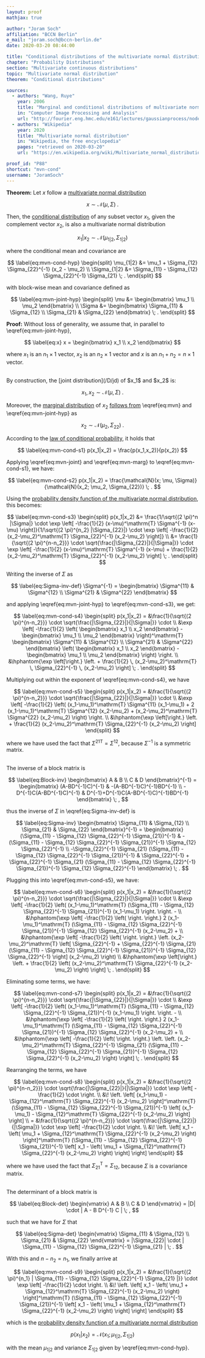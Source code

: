 ```yaml
---
layout: proof
mathjax: true

author: "Joram Soch"
affiliation: "BCCN Berlin"
e_mail: "joram.soch@bccn-berlin.de"
date: 2020-03-20 08:44:00

title: "Conditional distributions of the multivariate normal distribution"
chapter: "Probability Distributions"
section: "Multivariate continuous distributions"
topic: "Multivariate normal distribution"
theorem: "Conditional distributions"

sources:
  - authors: "Wang, Ruye"
    year: 2006
    title: "Marginal and conditional distributions of multivariate normal distribution"
    in: "Computer Image Processing and Analysis"
    url: "http://fourier.eng.hmc.edu/e161/lectures/gaussianprocess/node7.html"
  - authors: "Wikipedia"
    year: 2020
    title: "Multivariate normal distribution"
    in: "Wikipedia, the free encyclopedia"
    pages: "retrieved on 2020-03-20"
    url: "https://en.wikipedia.org/wiki/Multivariate_normal_distribution#Conditional_distributions"

proof_id: "P88"
shortcut: "mvn-cond"
username: "JoramSoch"
---
```



**Theorem:** Let $x$ follow a [multivariate normal distribution](/D/mvn)

$$ \label{eq:mvn}
x \sim \mathcal{N}(\mu, \Sigma) \; .
$$

Then, the [conditional distribution](/D/cd) of any subset vector $x_1$, given the complement vector $x_2$, is also a multivariate normal distribution

$$ \label{eq:mvn-cond}
x_1|x_2 \sim \mathcal{N}(\mu_{1|2}, \Sigma_{1|2})
$$

where the conditional mean and covariance are

$$ \label{eq:mvn-cond-hyp}
\begin{split}
\mu_{1|2} &= \mu_1 + \Sigma_{12} \Sigma_{22}^{-1} (x_2 - \mu_2) \\
\Sigma_{1|2} &= \Sigma_{11} - \Sigma_{12} \Sigma_{22}^{-1} \Sigma_{21} \; .
\end{split}
$$

with block-wise mean and covariance defined as

$$ \label{eq:mvn-joint-hyp}
\begin{split}
\mu &= \begin{bmatrix} \mu_1 \\ \mu_2 \end{bmatrix} \\
\Sigma &= \begin{bmatrix} \Sigma_{11} & \Sigma_{12} \\ \Sigma_{21} & \Sigma_{22} \end{bmatrix} \; .
\end{split}
$$


**Proof:** Without loss of generality, we assume that, in parallel to \eqref{eq:mvn-joint-hyp},

$$ \label{eq:x}
x = \begin{bmatrix} x_1 \\ x_2 \end{bmatrix}
$$

where $x_1$ is an $n_1 \times 1$ vector, $x_2$ is an $n_2 \times 1$ vector and $x$ is an $n_1 + n_2 = n \times 1$ vector.

<br>
By construction, the [joint distribution](/D/jd) of $x_1$ and $x_2$ is:

$$ \label{eq:mvn-joint}
x_1,x_2 \sim \mathcal{N}(\mu, \Sigma) \; .
$$

Moreover, the [marginal distribution](/D/md) of $x_2$ [follows from](/P/mvn-marg) \eqref{eq:mvn} and \eqref{eq:mvn-joint-hyp} as

$$ \label{eq:mvn-marg}
x_2 \sim \mathcal{N}(\mu_2, \Sigma_{22}) \; .
$$

According to the [law of conditional probability](/D/prob-cond), it holds that

$$ \label{eq:mvn-cond-s1}
p(x_1|x_2) = \frac{p(x_1,x_2)}{p(x_2)}
$$

Applying \eqref{eq:mvn-joint} and \eqref{eq:mvn-marg} to \eqref{eq:mvn-cond-s1}, we have:

$$ \label{eq:mvn-cond-s2}
p(x_1|x_2) = \frac{\mathcal{N}(x; \mu, \Sigma)}{\mathcal{N}(x_2; \mu_2, \Sigma_{22})} \; .
$$

Using the [probability density function of the multivariate normal distribution](/P/mvn-pdf), this becomes:

$$ \label{eq:mvn-cond-s3}
\begin{split}
p(x_1|x_2) &= \frac{1/\sqrt{(2 \pi)^n |\Sigma|} \cdot \exp \left[ -\frac{1}{2} (x-\mu)^\mathrm{T} \Sigma^{-1} (x-\mu) \right]}{1/\sqrt{(2 \pi)^{n_2} |\Sigma_{22}|} \cdot \exp \left[ -\frac{1}{2} (x_2-\mu_2)^\mathrm{T} \Sigma_{22}^{-1} (x_2-\mu_2) \right]} \\
&= \frac{1}{\sqrt{(2 \pi)^{n-n_2}}} \cdot \sqrt{\frac{|\Sigma_{22}|}{|\Sigma|}} \cdot \exp \left[ -\frac{1}{2} (x-\mu)^\mathrm{T} \Sigma^{-1} (x-\mu) + \frac{1}{2} (x_2-\mu_2)^\mathrm{T} \Sigma_{22}^{-1} (x_2-\mu_2) \right] \; .
\end{split}
$$

Writing the inverse of $\Sigma$ as

$$ \label{eq:Sigma-inv-def}
\Sigma^{-1} = \begin{bmatrix} \Sigma^{11} & \Sigma^{12} \\ \Sigma^{21} & \Sigma^{22} \end{bmatrix}
$$

and applying \eqref{eq:mvn-joint-hyp} to \eqref{eq:mvn-cond-s3}, we get:

$$ \label{eq:mvn-cond-s4}
\begin{split}
p(x_1|x_2) = &\frac{1}{\sqrt{(2 \pi)^{n-n_2}}} \cdot \sqrt{\frac{|\Sigma_{22}|}{|\Sigma|}} \cdot \\
&\exp \left[ -\frac{1}{2} \left( \begin{bmatrix} x_1 \\ x_2 \end{bmatrix} - \begin{bmatrix} \mu_1 \\ \mu_2 \end{bmatrix} \right)^\mathrm{T} \begin{bmatrix} \Sigma^{11} & \Sigma^{12} \\ \Sigma^{21} & \Sigma^{22} \end{bmatrix} \left( \begin{bmatrix} x_1 \\ x_2 \end{bmatrix} - \begin{bmatrix} \mu_1 \\ \mu_2 \end{bmatrix} \right) \right. \\
&\hphantom{\exp \left[\right.} \left. + \frac{1}{2} \, (x_2-\mu_2)^\mathrm{T} \, \Sigma_{22}^{-1} \, (x_2-\mu_2) \right] \; .
\end{split}
$$

Multiplying out within the exponent of \eqref{eq:mvn-cond-s4}, we have

$$ \label{eq:mvn-cond-s5}
\begin{split}
p(x_1|x_2) = &\frac{1}{\sqrt{(2 \pi)^{n-n_2}}} \cdot \sqrt{\frac{|\Sigma_{22}|}{|\Sigma|}} \cdot \\
&\exp \left[ -\frac{1}{2} \left( (x_1-\mu_1)^\mathrm{T} \Sigma^{11} (x_1-\mu_1) + 2 (x_1-\mu_1)^\mathrm{T} \Sigma^{12} (x_2-\mu_2) + (x_2-\mu_2)^\mathrm{T} \Sigma^{22} (x_2-\mu_2) \right) \right. \\
&\hphantom{\exp \left[\right.} \left. + \frac{1}{2} (x_2-\mu_2)^\mathrm{T} \Sigma_{22}^{-1} (x_2-\mu_2) \right]
\end{split}
$$

where we have used the fact that ${\Sigma^{21}}^\mathrm{T} = \Sigma^{12}$, because $\Sigma^{-1}$ is a symmetric matrix.

<br>
The inverse of a block matrix is

$$ \label{eq:Block-inv}
\begin{bmatrix} A & B \\ C & D \end{bmatrix}^{-1} = \begin{bmatrix} (A-BD^{-1}C)^{-1} & -(A-BD^{-1}C)^{-1}BD^{-1} \\ -D^{-1}C(A-BD^{-1}C)^{-1} & D^{-1}+D^{-1}C(A-BD^{-1}C)^{-1}BD^{-1} \end{bmatrix} \; ,
$$

thus the inverse of $\Sigma$ in \eqref{eq:Sigma-inv-def} is

$$ \label{eq:Sigma-inv}
\begin{bmatrix} \Sigma_{11} & \Sigma_{12} \\ \Sigma_{21} & \Sigma_{22} \end{bmatrix}^{-1} = \begin{bmatrix} (\Sigma_{11} - \Sigma_{12} \Sigma_{22}^{-1} \Sigma_{21})^{-1} & -(\Sigma_{11} - \Sigma_{12} \Sigma_{22}^{-1} \Sigma_{21})^{-1} \Sigma_{12} \Sigma_{22}^{-1} \\ -\Sigma_{22}^{-1} \Sigma_{21} (\Sigma_{11} - \Sigma_{12} \Sigma_{22}^{-1} \Sigma_{21})^{-1} & \Sigma_{22}^{-1} + \Sigma_{22}^{-1} \Sigma_{21} (\Sigma_{11} - \Sigma_{12} \Sigma_{22}^{-1} \Sigma_{21})^{-1} \Sigma_{12} \Sigma_{22}^{-1} \end{bmatrix} \; .
$$

Plugging this into \eqref{eq:mvn-cond-s5}, we have:

$$ \label{eq:mvn-cond-s6}
\begin{split}
p(x_1|x_2) = &\frac{1}{\sqrt{(2 \pi)^{n-n_2}}} \cdot \sqrt{\frac{|\Sigma_{22}|}{|\Sigma|}} \cdot \\
&\exp \left[ -\frac{1}{2} \left( (x_1-\mu_1)^\mathrm{T} (\Sigma_{11} - \Sigma_{12} \Sigma_{22}^{-1} \Sigma_{21})^{-1} (x_1-\mu_1) \right. \right. - \\
&\hphantom{\exp \left[ -\frac{1}{2} \left( \right. \right.} 2 (x_1-\mu_1)^\mathrm{T} (\Sigma_{11} - \Sigma_{12} \Sigma_{22}^{-1} \Sigma_{21})^{-1} \Sigma_{12} \Sigma_{22}^{-1} (x_2-\mu_2) + \\
&\hphantom{\exp \left[ -\frac{1}{2} \left( \right. \right.} \left. (x_2-\mu_2)^\mathrm{T} \left[ \Sigma_{22}^{-1} + \Sigma_{22}^{-1} \Sigma_{21} (\Sigma_{11} - \Sigma_{12} \Sigma_{22}^{-1} \Sigma_{21})^{-1} \Sigma_{12} \Sigma_{22}^{-1} \right] (x_2-\mu_2) \right) \\
&\hphantom{\exp \left[\right.} \left. + \frac{1}{2} \left( (x_2-\mu_2)^\mathrm{T} \Sigma_{22}^{-1} (x_2-\mu_2) \right) \right] \; .
\end{split}
$$

Eliminating some terms, we have:

$$ \label{eq:mvn-cond-s7}
\begin{split}
p(x_1|x_2) = &\frac{1}{\sqrt{(2 \pi)^{n-n_2}}} \cdot \sqrt{\frac{|\Sigma_{22}|}{|\Sigma|}} \cdot \\
&\exp \left[ -\frac{1}{2} \left( (x_1-\mu_1)^\mathrm{T} (\Sigma_{11} - \Sigma_{12} \Sigma_{22}^{-1} \Sigma_{21})^{-1} (x_1-\mu_1) \right. \right. - \\
&\hphantom{\exp \left[ -\frac{1}{2} \left( \right. \right.} 2 (x_1-\mu_1)^\mathrm{T} (\Sigma_{11} - \Sigma_{12} \Sigma_{22}^{-1} \Sigma_{21})^{-1} \Sigma_{12} \Sigma_{22}^{-1} (x_2-\mu_2) + \\
&\hphantom{\exp \left[ -\frac{1}{2} \left( \right. \right.} \left. \left. (x_2-\mu_2)^\mathrm{T} \Sigma_{22}^{-1} \Sigma_{21} (\Sigma_{11} - \Sigma_{12} \Sigma_{22}^{-1} \Sigma_{21})^{-1} \Sigma_{12} \Sigma_{22}^{-1} (x_2-\mu_2) \right) \right] \; .
\end{split}
$$

Rearranging the terms, we have

$$ \label{eq:mvn-cond-s8}
\begin{split}
p(x_1|x_2) = &\frac{1}{\sqrt{(2 \pi)^{n-n_2}}} \cdot \sqrt{\frac{|\Sigma_{22}|}{|\Sigma|}} \cdot \exp \left[ -\frac{1}{2} \cdot \right. \\
&\! \left. \left[ (x_1-\mu_1) - \Sigma_{12}^\mathrm{T} \Sigma_{22}^{-1} (x_2-\mu_2) \right]^\mathrm{T} (\Sigma_{11} - \Sigma_{12} \Sigma_{22}^{-1} \Sigma_{21})^{-1} \left[ (x_1-\mu_1) - \Sigma_{12}^\mathrm{T} \Sigma_{22}^{-1} (x_2-\mu_2) \right] \right] \\
= &\frac{1}{\sqrt{(2 \pi)^{n-n_2}}} \cdot \sqrt{\frac{|\Sigma_{22}|}{|\Sigma|}} \cdot \exp \left[ -\frac{1}{2} \cdot \right. \\
&\! \left. \left[ x_1 - \left( \mu_1 + \Sigma_{12}^\mathrm{T} \Sigma_{22}^{-1} (x_2-\mu_2) \right) \right]^\mathrm{T} (\Sigma_{11} - \Sigma_{12} \Sigma_{22}^{-1} \Sigma_{21})^{-1} \left[ x_1 - \left( \mu_1 + \Sigma_{12}^\mathrm{T} \Sigma_{22}^{-1} (x_2-\mu_2) \right) \right] \right]
\end{split}
$$

where we have used the fact that $\Sigma_{21}^\mathrm{T} = \Sigma_{12}$, because $\Sigma$ is a covariance matrix.

<br>
The determinant of a block matrix is

$$ \label{eq:Block-det}
\begin{vmatrix} A & B \\ C & D \end{vmatrix} = |D| \cdot | A - B D^{-1} C | \; ,
$$

such that we have for $\Sigma$ that

$$ \label{eq:Sigma-det}
\begin{vmatrix} \Sigma_{11} & \Sigma_{12} \\ \Sigma_{21} & \Sigma_{22} \end{vmatrix} = |\Sigma_{22}| \cdot | \Sigma_{11} - \Sigma_{12} \Sigma_{22}^{-1} \Sigma_{21} | \; .
$$

With this and $n - n_2 = n_1$, we finally arrive at

$$ \label{eq:mvn-cond-s9}
\begin{split}
p(x_1|x_2) = &\frac{1}{\sqrt{(2 \pi)^{n_1} | \Sigma_{11} - \Sigma_{12} \Sigma_{22}^{-1} \Sigma_{21} |}} \cdot \exp \left[ -\frac{1}{2} \cdot \right. \\
&\! \left. \left[ x_1 - \left( \mu_1 + \Sigma_{12}^\mathrm{T} \Sigma_{22}^{-1} (x_2-\mu_2) \right) \right]^\mathrm{T} (\Sigma_{11} - \Sigma_{12} \Sigma_{22}^{-1} \Sigma_{21})^{-1} \left[ x_1 - \left( \mu_1 + \Sigma_{12}^\mathrm{T} \Sigma_{22}^{-1} (x_2-\mu_2) \right) \right] \right]
\end{split}
$$

which is the [probability density function of a multivariate normal distribution](/P/mvn-pdf)

$$ \label{eq:mvn-cond-s10}
p(x_1|x_2) = \mathcal{N}(x_1; \mu_{1|2}, \Sigma_{1|2})
$$

with the mean $\mu_{1 \vert 2}$ and variance $\Sigma_{1 \vert 2}$ given by \eqref{eq:mvn-cond-hyp}.
